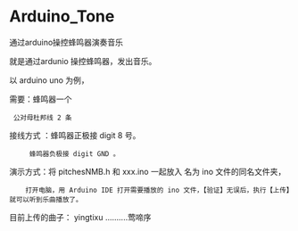 # Arduino_Tone
通过arduino操控蜂鸣器演奏音乐


就是通过ardunio 操控蜂鸣器，发出音乐。

以 arduino uno 为例，

需要：蜂鸣器一个

     公对母杜邦线 2 条


接线方式 ：蜂鸣器正极接 digit 8 号。
          
         蜂鸣器负极接 digit GND 。

演示方式：将 pitchesNMB.h 和 xxx.ino 一起放入 名为 ino 文件的同名文件夹，

        打开电脑，用 Arduino IDE 打开需要播放的 ino 文件，【验证】无误后，执行【上传】就可以听到乐曲播放了。


目前上传的曲子：
yingtixu ..........莺啼序 
